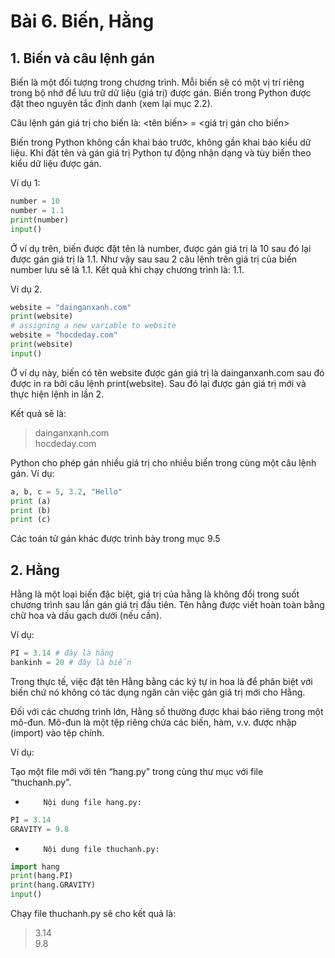 # Bài 6. Biến, Hằng

## 1. Biến và câu lệnh gán

Biến là một đối tượng trong chương trình. Mỗi biến sẽ có một vị trí riêng trong bộ nhớ để lưu trữ dữ liệu \(giá trị\) được gán. Biến trong Python được đặt theo nguyên tắc định danh \(xem lại mục 2.2\).

Câu lệnh gán giá trị cho biến là: &lt;tên biến&gt; = &lt;giá trị gán cho biến&gt;

Biến trong Python không cần khai báo trước, không gần khai báo kiểu dữ liệu. Khi đặt tên và gán giá trị Python tự động nhận dạng và tùy biến theo kiểu dữ liệu được gán.

Ví dụ 1:

```python
number = 10
number = 1.1
print(number)
input()
```

Ở ví dụ trên, biến được đặt tên là number, được gán giá trị là 10 sau đó lại được gán giá trị là 1.1. Như vậy sau sau 2 câu lệnh trên giá trị của biến number lưu sẽ là 1.1. Kết quả khi chạy chương trình là: 1.1.

Ví dụ 2.

```python
website = "dainganxanh.com"
print(website)
# assigning a new variable to website
website = "hocdeday.com"
print(website)
input()
```

Ở ví dụ này, biến có tên website được gán giá trị là dainganxanh.com sau đó được in ra bởi câu lệnh print\(website\). Sau đó lại được gán giá trị mới và thực hiện lệnh in lần 2.

Kết quả sẽ là:

> dainganxanh.com  
> hocdeday.com

Python cho phép gán nhiều giá trị cho nhiều biến trong cùng một câu lệnh gán. Ví dụ:

```python
a, b, c = 5, 3.2, "Hello"
print (a)
print (b)
print (c)
```

Các toán tử gán khác được trình bày trong mục 9.5

## 2. Hằng

Hằng là một loại biến đặc biệt, giá trị của hằng là không đổi trong suốt chương trình sau lần gán giá trị đầu tiên. Tên hằng được viết hoàn toàn bằng chữ hoa và dấu gạch dưới \(nếu cần\).

Ví dụ:

```python
PI = 3.14 # đây là hằng
bankinh = 20 # đây là biến
```

Trong thực tế, việc đặt tên Hằng bằng các ký tự in hoa là để phân biệt với biến chứ nó không có tác dụng ngăn cản việc gán giá trị mới cho Hằng.

Đối với các chương trình lớn, Hằng số thường được khai báo riêng trong một mô-đun. Mô-đun là một tệp riêng chứa các biến, hàm, v.v. được nhập \(import\) vào tệp chính.

Ví dụ:

Tạo một file mới với tên “hang.py” trong cùng thư mục với file “thuchanh.py”.

-         Nội dung file hang.py:

```python
PI = 3.14
GRAVITY = 9.8
```

-         Nội dung file thuchanh.py:

```python
import hang
print(hang.PI)
print(hang.GRAVITY)
input()
```

Chạy file thuchanh.py sẽ cho kết quả là:

> 3.14  
> 9.8

